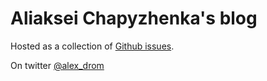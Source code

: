 # Aliaksei Chapyzhenka's blog

Hosted as a collection of [Github issues](https://github.com/drom/blog/issues).

On twitter [@alex_drom](https://twitter.com/alex_drom)
